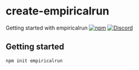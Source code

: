 # create-empiricalrun

Getting started with empiricalrun
[![npm](https://img.shields.io/npm/v/create-empiricalrun)](https://npmjs.com/package/create-empiricalrun)
[![Discord](https://img.shields.io/badge/discord-empirical.run-blue?logo=discord&logoColor=white&color=5d68e8)](https://discord.gg/NeR6jj8dw9)

## Getting started

```
npm init empiricalrun

```


